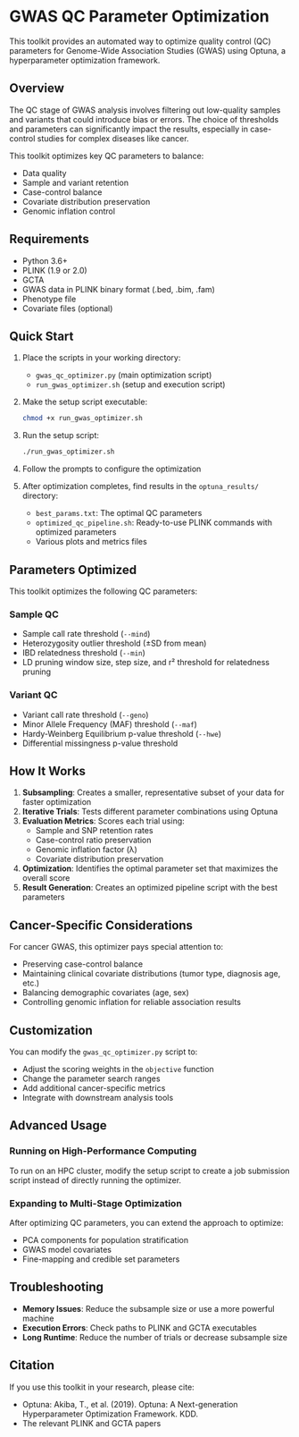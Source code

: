 # GWAS QC Parameter Optimization

This toolkit provides an automated way to optimize quality control (QC) parameters for Genome-Wide Association Studies (GWAS) using Optuna, a hyperparameter optimization framework.

## Overview

The QC stage of GWAS analysis involves filtering out low-quality samples and variants that could introduce bias or errors. The choice of thresholds and parameters can significantly impact the results, especially in case-control studies for complex diseases like cancer.

This toolkit optimizes key QC parameters to balance:
- Data quality
- Sample and variant retention
- Case-control balance
- Covariate distribution preservation
- Genomic inflation control

## Requirements

- Python 3.6+
- PLINK (1.9 or 2.0)
- GCTA
- GWAS data in PLINK binary format (.bed, .bim, .fam)
- Phenotype file
- Covariate files (optional)

## Quick Start

1. Place the scripts in your working directory:
   - `gwas_qc_optimizer.py` (main optimization script)
   - `run_gwas_optimizer.sh` (setup and execution script)

2. Make the setup script executable:
   ```bash
   chmod +x run_gwas_optimizer.sh
   ```

3. Run the setup script:
   ```bash
   ./run_gwas_optimizer.sh
   ```

4. Follow the prompts to configure the optimization

5. After optimization completes, find results in the `optuna_results/` directory:
   - `best_params.txt`: The optimal QC parameters
   - `optimized_qc_pipeline.sh`: Ready-to-use PLINK commands with optimized parameters
   - Various plots and metrics files

## Parameters Optimized

This toolkit optimizes the following QC parameters:

### Sample QC
- Sample call rate threshold (`--mind`)
- Heterozygosity outlier threshold (±SD from mean)
- IBD relatedness threshold (`--min`)
- LD pruning window size, step size, and r² threshold for relatedness pruning

### Variant QC
- Variant call rate threshold (`--geno`)
- Minor Allele Frequency (MAF) threshold (`--maf`)
- Hardy-Weinberg Equilibrium p-value threshold (`--hwe`)
- Differential missingness p-value threshold

## How It Works

1. **Subsampling**: Creates a smaller, representative subset of your data for faster optimization
2. **Iterative Trials**: Tests different parameter combinations using Optuna
3. **Evaluation Metrics**: Scores each trial using:
   - Sample and SNP retention rates
   - Case-control ratio preservation
   - Genomic inflation factor (λ)
   - Covariate distribution preservation
4. **Optimization**: Identifies the optimal parameter set that maximizes the overall score
5. **Result Generation**: Creates an optimized pipeline script with the best parameters

## Cancer-Specific Considerations

For cancer GWAS, this optimizer pays special attention to:
- Preserving case-control balance
- Maintaining clinical covariate distributions (tumor type, diagnosis age, etc.)
- Balancing demographic covariates (age, sex)
- Controlling genomic inflation for reliable association results

## Customization

You can modify the `gwas_qc_optimizer.py` script to:
- Adjust the scoring weights in the `objective` function
- Change the parameter search ranges
- Add additional cancer-specific metrics
- Integrate with downstream analysis tools

## Advanced Usage

### Running on High-Performance Computing

To run on an HPC cluster, modify the setup script to create a job submission script instead of directly running the optimizer.

### Expanding to Multi-Stage Optimization

After optimizing QC parameters, you can extend the approach to optimize:
- PCA components for population stratification
- GWAS model covariates
- Fine-mapping and credible set parameters

## Troubleshooting

- **Memory Issues**: Reduce the subsample size or use a more powerful machine
- **Execution Errors**: Check paths to PLINK and GCTA executables
- **Long Runtime**: Reduce the number of trials or decrease subsample size

## Citation

If you use this toolkit in your research, please cite:
- Optuna: Akiba, T., et al. (2019). Optuna: A Next-generation Hyperparameter Optimization Framework. KDD.
- The relevant PLINK and GCTA papers
